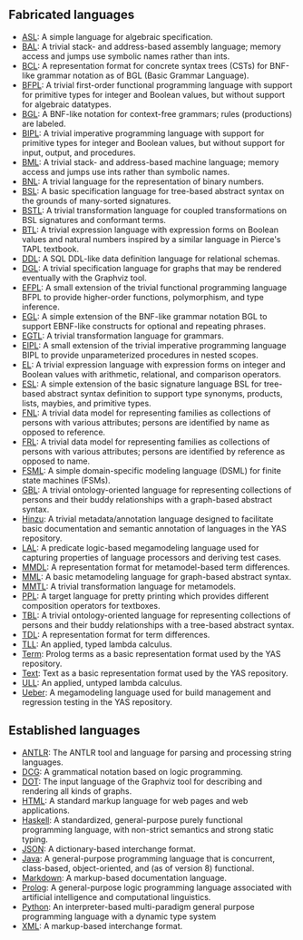 ## Fabricated languages
* [ASL](languages/asl.html): A simple language for algebraic specification.
* [BAL](languages/bal.html): A trivial stack- and address-based assembly language; memory access and jumps use symbolic names rather than ints.
* [BCL](languages/bcl.html): A representation format for concrete syntax trees (CSTs) for BNF-like grammar notation as of BGL (Basic Grammar Language).
* [BFPL](languages/bfpl.html): A trivial first-order functional programming language with support for primitive types for integer and Boolean values, but without support for algebraic datatypes.
* [BGL](languages/bgl.html): A BNF-like notation for context-free grammars; rules (productions) are labeled.
* [BIPL](languages/bipl.html): A trivial imperative programming language with support for primitive types for integer and Boolean values, but without support for input, output, and procedures.
* [BML](languages/bml.html): A trivial stack- and address-based machine language; memory access and jumps use ints rather than symbolic names.
* [BNL](languages/bnl.html): A trivial language for the representation of binary numbers.
* [BSL](languages/bsl.html): A basic specification language for tree-based abstract syntax on the grounds of many-sorted signatures.
* [BSTL](languages/bstl.html): A trivial transformation language for coupled transformations on BSL signatures and conformant terms.
* [BTL](languages/btl.html): A trivial expression language with expression forms on Boolean values and natural numbers inspired by a similar language in Pierce's TAPL textbook.
* [DDL](languages/ddl.html): A SQL DDL-like data definition language for relational schemas.
* [DGL](languages/dgl.html): A trivial specification language for graphs that may be rendered eventually with the Graphviz tool.
* [EFPL](languages/efpl.html): A small extension of the trivial functional programming language BFPL to provide higher-order functions, polymorphism, and type inference.
* [EGL](languages/egl.html): A simple extension of the BNF-like grammar notation BGL to support EBNF-like constructs for optional and repeating phrases.
* [EGTL](languages/egtl.html): A trivial transformation language for grammars.
* [EIPL](languages/eipl.html): A small extension of the trivial imperative programming language BIPL to provide unparameterized procedures in nested scopes.
* [EL](languages/el.html): A trivial expression language with expression forms on integer and Boolean values with arithmetic, relational, and comparison operators.
* [ESL](languages/esl.html): A simple extension of the basic signature language BSL for tree-based abstract syntax definition to support type synonyms, products, lists, maybies, and primitive types.
* [FNL](languages/fnl.html): A trivial data model for representing families as collections of persons with various attributes; persons are identified by name as opposed to reference.
* [FRL](languages/frl.html): A trivial data model for representing families as collections of persons with various attributes; persons are identified by reference as opposed to name.
* [FSML](languages/fsml.html): A simple domain-specific modeling language (DSML) for finite state machines (FSMs).
* [GBL](languages/gbl.html): A trivial ontology-oriented language for representing collections of persons and their buddy relationships with a graph-based abstract syntax.
* [Hinzu](languages/hinzu.html): A trivial metadata/annotation language designed to facilitate basic documentation and semantic annotation of languages in the YAS repository.
* [LAL](languages/lal.html): A predicate logic-based megamodeling language used for capturing properties of language processors and deriving test cases.
* [MMDL](languages/mmdl.html): A representation format for metamodel-based term differences.
* [MML](languages/mml.html): A basic metamodeling language for graph-based abstract syntax.
* [MMTL](languages/mmtl.html): A trivial transformation language for metamodels.
* [PPL](languages/ppl.html): A target language for pretty printing which provides different composition operators for textboxes.
* [TBL](languages/tbl.html): A trivial ontology-oriented language for representing collections of persons and their buddy relationships with a tree-based abstract syntax.
* [TDL](languages/tdl.html): A representation format for term differences.
* [TLL](languages/tll.html): An applied, typed lambda calculus.
* [Term](languages/term.html): Prolog terms as a basic representation format used by the YAS repository.
* [Text](languages/text.html): Text as a basic representation format used by the YAS repository.
* [ULL](languages/ull.html): An applied, untyped lambda calculus.
* [Ueber](languages/ueber.html): A megamodeling language used for build management and regression testing in the YAS repository.
## Established languages
* [ANTLR](languages/antlr.html): The ANTLR tool and language for parsing and processing string languages.
* [DCG](languages/dcg.html): A grammatical notation based on logic programming.
* [DOT](languages/dot.html): The input language of the Graphviz tool for describing and rendering all kinds of graphs.
* [HTML](languages/html.html): A standard markup language for web pages and web applications.
* [Haskell](languages/haskell.html): A standardized, general-purpose purely functional programming language, with non-strict semantics and strong static typing.
* [JSON](languages/json.html): A dictionary-based interchange format.
* [Java](languages/java.html): A general-purpose programming language that is concurrent, class-based, object-oriented, and (as of version 8) functional.
* [Markdown](languages/markdown.html): A markup-based documentation language.
* [Prolog](languages/prolog.html): A general-purpose logic programming language associated with artificial intelligence and computational linguistics.
* [Python](languages/python.html): An interpreter-based multi-paradigm general purpose programming language with a dynamic type system
* [XML](languages/xml.html): A markup-based interchange format.
